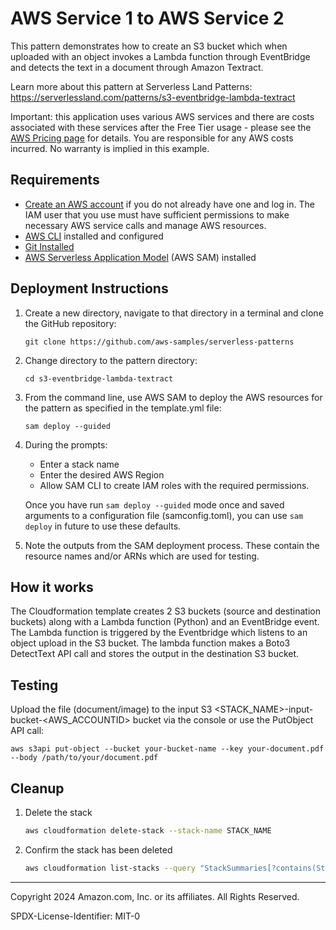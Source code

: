 # AWS Service 1 to AWS Service 2

This pattern demonstrates how to create an S3 bucket which when uploaded with an object invokes a Lambda function through EventBridge and detects the text in a document through Amazon Textract.

Learn more about this pattern at Serverless Land Patterns: https://serverlessland.com/patterns/s3-eventbridge-lambda-textract

Important: this application uses various AWS services and there are costs associated with these services after the Free Tier usage - please see the [AWS Pricing page](https://aws.amazon.com/pricing/) for details. You are responsible for any AWS costs incurred. No warranty is implied in this example.

## Requirements

* [Create an AWS account](https://portal.aws.amazon.com/gp/aws/developer/registration/index.html) if you do not already have one and log in. The IAM user that you use must have sufficient permissions to make necessary AWS service calls and manage AWS resources.
* [AWS CLI](https://docs.aws.amazon.com/cli/latest/userguide/install-cliv2.html) installed and configured
* [Git Installed](https://git-scm.com/book/en/v2/Getting-Started-Installing-Git)
* [AWS Serverless Application Model](https://docs.aws.amazon.com/serverless-application-model/latest/developerguide/serverless-sam-cli-install.html) (AWS SAM) installed

## Deployment Instructions

1. Create a new directory, navigate to that directory in a terminal and clone the GitHub repository:
    ``` 
    git clone https://github.com/aws-samples/serverless-patterns
    ```
1. Change directory to the pattern directory:
    ```
    cd s3-eventbridge-lambda-textract
    ```
1. From the command line, use AWS SAM to deploy the AWS resources for the pattern as specified in the template.yml file:
    ```
    sam deploy --guided
    ```
1. During the prompts:
    * Enter a stack name
    * Enter the desired AWS Region
    * Allow SAM CLI to create IAM roles with the required permissions.

    Once you have run `sam deploy --guided` mode once and saved arguments to a configuration file (samconfig.toml), you can use `sam deploy` in future to use these defaults.

1. Note the outputs from the SAM deployment process. These contain the resource names and/or ARNs which are used for testing.

## How it works

The Cloudformation template creates 2 S3 buckets (source and destination buckets) along with a Lambda function (Python) and an EventBridge event. The Lambda function is triggered by the Eventbridge which listens to an object upload in the S3 bucket. The lambda function  makes a Boto3 DetectText API call and stores the output in the destination S3 bucket.

## Testing

Upload the file (document/image) to the input S3 <STACK_NAME>-input-bucket-<AWS_ACCOUNTID> bucket via the console or use the PutObject API call:

```
aws s3api put-object --bucket your-bucket-name --key your-document.pdf --body /path/to/your/document.pdf
```

## Cleanup
 
1. Delete the stack
    ```bash
    aws cloudformation delete-stack --stack-name STACK_NAME
    ```
1. Confirm the stack has been deleted
    ```bash
    aws cloudformation list-stacks --query "StackSummaries[?contains(StackName,'STACK_NAME')].StackStatus"
    ```
----
Copyright 2024 Amazon.com, Inc. or its affiliates. All Rights Reserved.

SPDX-License-Identifier: MIT-0
